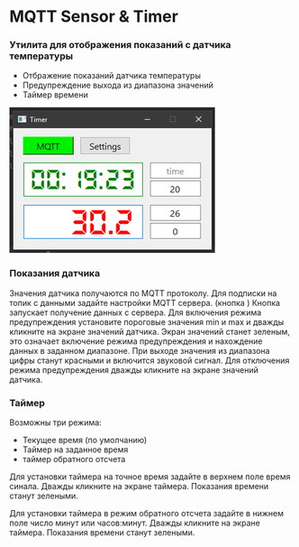 # MQTT Sensor & Timer

### Утилита для отображения показаний с датчика температуры

* Отбражение показаний датчика температуры
* Предупреждение выхода из диапазона значений
* Таймер времени

![](pic/picture1.png "")

### Показания датчика

Значения датчика получаются по MQTT протоколу.
Для подписки на топик с данными задайте настройки MQTT сервера. (кнопка <Settings>)
Кнопка <MQTT> запускает получение данных с сервера.
Для включения режима предупреждения установите пороговые значения min и max и дважды кликните на экране значений датчика.
Экран значений станет зеленым, это означает включение режима предупреждения и нахождение данных в заданном диапазоне.
При выходе значения из диапазона цифры станут красными и включится звуковой сигнал.
Для отключения режима предупреждения дважды кликните на экране значений датчика.

### Таймер

Возможны три режима:
* Текущее время (по умолчанию)
* Таймер на заданное время
* таймер обратного отсчета

Для установки таймера на точное время задайте в верхнем поле время синала.
Дважды кликните на экране таймера. Показания времени станут зелеными.

Для установки таймера в режим обратного отсчета задайте в нижнем поле число минут или часов:минут.
Дважды кликните на экране таймера. Показания времени станут зелеными.
